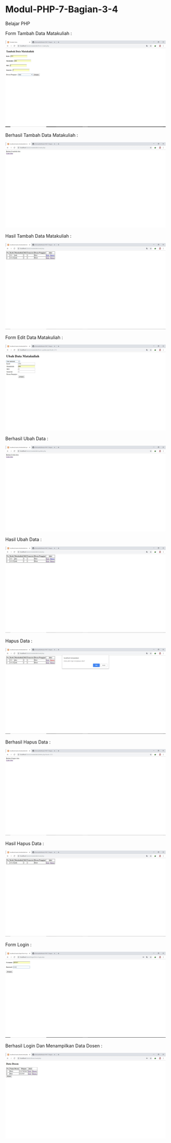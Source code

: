 # Modul-PHP-7-Bagian-3-4
Belajar PHP

Form Tambah Data Matakuliah :

![alt text](https://github.com/Dhimas46/Modul-PHP-7-Bagian-3-4/blob/master/TambahDataMatakuliah.JPG)

Berhasil Tambah Data Matakuliah :

![alt text](https://github.com/Dhimas46/Modul-PHP-7-Bagian-3-4/blob/master/BerhasilTambahData.JPG)

Hasil Tambah Data Matakuliah :

![alt text](https://github.com/Dhimas46/Modul-PHP-7-Bagian-3-4/blob/master/HasilTambahData.JPG)

Form Edit Data Matakuliah :

![alt text](https://github.com/Dhimas46/Modul-PHP-7-Bagian-3-4/blob/master/FormUbahData.JPG)

Berhasil Ubah Data :

![alt text](https://github.com/Dhimas46/Modul-PHP-7-Bagian-3-4/blob/master/BerhasilUbahData.JPG)

Hasil Ubah Data :

![alt text](https://github.com/Dhimas46/Modul-PHP-7-Bagian-3-4/blob/master/HasilUbahData.JPG)

Hapus Data :

![alt text](https://github.com/Dhimas46/Modul-PHP-7-Bagian-3-4/blob/master/HapusData.JPG)

Berhasil Hapus Data :

![alt text](https://github.com/Dhimas46/Modul-PHP-7-Bagian-3-4/blob/master/BerhasilHapusData.JPG)

Hasil Hapus Data :

![alt text](https://github.com/Dhimas46/Modul-PHP-7-Bagian-3-4/blob/master/HasilHapusData.JPG)

Form Login :

![alt text](https://github.com/Dhimas46/Modul-PHP-7-Bagian-3-4/blob/master/Form-Login.JPG)

Berhasil Login Dan Menampilkan Data Dosen :

![alt text](https://github.com/Dhimas46/Modul-PHP-7-Bagian-3-4/blob/master/LoginBerhasil.JPG)
